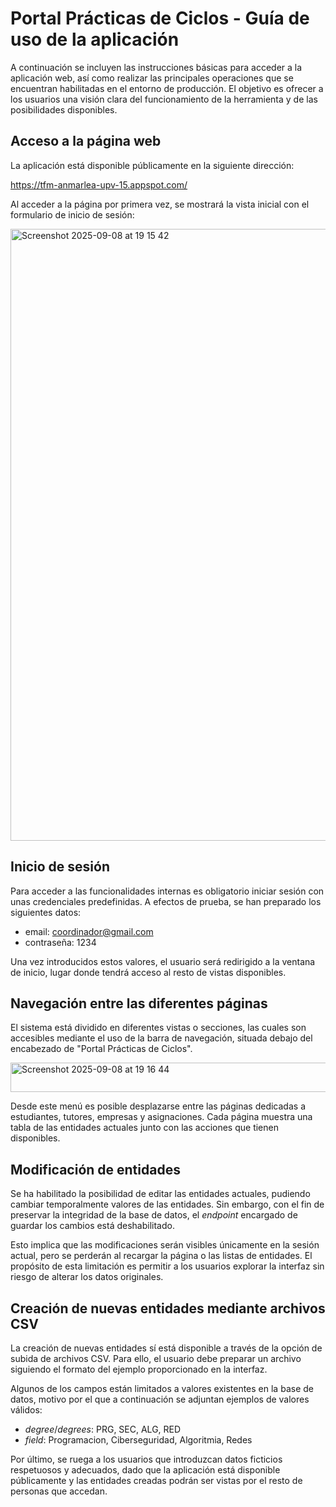 # Portal Prácticas de Ciclos - Guía de uso de la aplicación

A continuación se incluyen las instrucciones básicas para acceder a la aplicación web, así como realizar las principales operaciones que se encuentran habilitadas en el entorno de producción. El objetivo es ofrecer a los usuarios una visión clara del funcionamiento de la herramienta y de las posibilidades disponibles.


## Acceso a la página web

La aplicación está disponible públicamente en la siguiente dirección:

https://tfm-anmarlea-upv-15.appspot.com/

Al acceder a la página por primera vez, se mostrará la vista inicial con el formulario de inicio de sesión:

<img width="1710" height="979" alt="Screenshot 2025-09-08 at 19 15 42" src="https://github.com/user-attachments/assets/5a2e3f83-8cf5-4f90-94c5-fba74c9cad9c" />


## Inicio de sesión

Para acceder a las funcionalidades internas es obligatorio iniciar sesión con unas credenciales predefinidas. A efectos de prueba, se han preparado los siguientes datos:

- email: coordinador@gmail.com
- contraseña: 1234

Una vez introducidos estos valores, el usuario será redirigido a la ventana de inicio, lugar donde tendrá acceso al resto de vistas disponibles.


## Navegación entre las diferentes páginas

El sistema está dividido en diferentes vistas o secciones, las cuales son accesibles mediante el uso de la barra de navegación, situada debajo del encabezado de "Portal Prácticas de Ciclos".

<img width="1172" height="47" alt="Screenshot 2025-09-08 at 19 16 44" src="https://github.com/user-attachments/assets/7d593308-8601-49d4-845f-3993788eddb3" />

Desde este menú es posible desplazarse entre las páginas dedicadas a estudiantes, tutores, empresas y asignaciones. Cada página muestra una tabla de las entidades actuales junto con las acciones que tienen disponibles.


## Modificación de entidades

Se ha habilitado la posibilidad de editar las entidades actuales, pudiendo cambiar temporalmente valores de las entidades. Sin embargo, con el fin de preservar la integridad de la base de datos, el _endpoint_ encargado de guardar los cambios está deshabilitado.

Esto implica que las modificaciones serán visibles únicamente en la sesión actual, pero se perderán al recargar la página o las listas de entidades. El propósito de esta limitación es permitir a los usuarios explorar la interfaz sin riesgo de alterar los datos originales.


## Creación de nuevas entidades mediante archivos CSV

La creación de nuevas entidades sí está disponible a través de la opción de subida de archivos CSV. Para ello, el usuario debe preparar un archivo siguiendo el formato del ejemplo proporcionado en la interfaz.

Algunos de los campos están limitados a valores existentes en la base de datos, motivo por el que a continuación se adjuntan ejemplos de valores válidos:

- _degree_/_degrees_: PRG, SEC, ALG, RED
- _field_: Programacion, Ciberseguridad, Algoritmia, Redes

Por último, se ruega a los usuarios que introduzcan datos ficticios respetuosos y adecuados, dado que la aplicación está disponible públicamente y las entidades creadas podrán ser vistas por el resto de personas que accedan.
